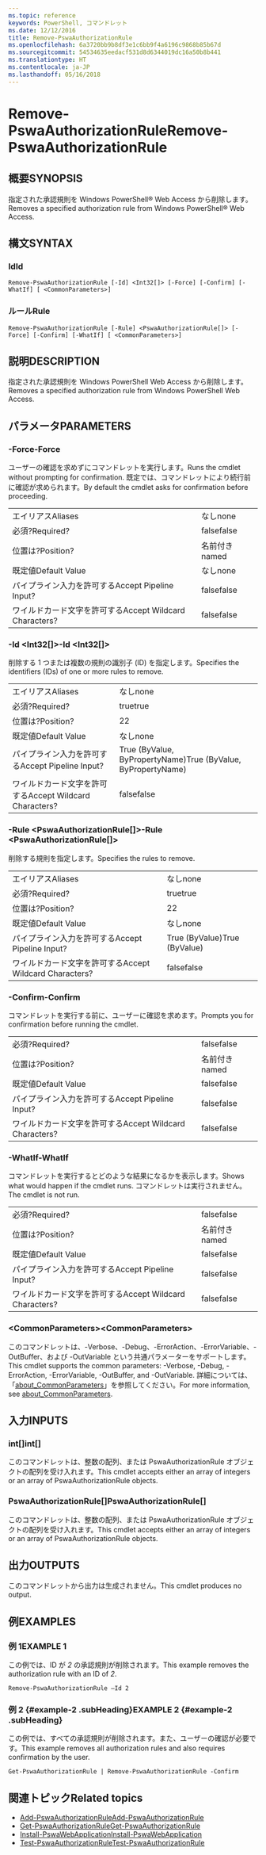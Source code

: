 ```yaml
---
ms.topic: reference
keywords: PowerShell, コマンドレット
ms.date: 12/12/2016
title: Remove-PswaAuthorizationRule
ms.openlocfilehash: 6a3720bb9b8df3e1c6bb9f4a6196c9868b85b67d
ms.sourcegitcommit: 54534635eedacf531d8d6344019dc16a50b8b441
ms.translationtype: HT
ms.contentlocale: ja-JP
ms.lasthandoff: 05/16/2018
---
```

# <a name="remove-pswaauthorizationrule"></a><span data-ttu-id="770c8-103">Remove-PswaAuthorizationRule</span><span class="sxs-lookup"><span data-stu-id="770c8-103">Remove-PswaAuthorizationRule</span></span>

## <a name="synopsis"></a><span data-ttu-id="770c8-104">概要</span><span class="sxs-lookup"><span data-stu-id="770c8-104">SYNOPSIS</span></span>

<span data-ttu-id="770c8-105">指定された承認規則を Windows PowerShell® Web Access から削除します。</span><span class="sxs-lookup"><span data-stu-id="770c8-105">Removes a specified authorization rule from Windows PowerShell® Web Access.</span></span>

## <a name="syntax"></a><span data-ttu-id="770c8-106">構文</span><span class="sxs-lookup"><span data-stu-id="770c8-106">SYNTAX</span></span>

### <a name="id"></a><span data-ttu-id="770c8-107">Id</span><span class="sxs-lookup"><span data-stu-id="770c8-107">Id</span></span>
```
Remove-PswaAuthorizationRule [-Id] <Int32[]> [-Force] [-Confirm] [-WhatIf] [ <CommonParameters>]
```

### <a name="rule"></a><span data-ttu-id="770c8-108">ルール</span><span class="sxs-lookup"><span data-stu-id="770c8-108">Rule</span></span>
```
Remove-PswaAuthorizationRule [-Rule] <PswaAuthorizationRule[]> [-Force] [-Confirm] [-WhatIf] [ <CommonParameters>]
```

## <a name="description"></a><span data-ttu-id="770c8-109">説明</span><span class="sxs-lookup"><span data-stu-id="770c8-109">DESCRIPTION</span></span>

<span data-ttu-id="770c8-110">指定された承認規則を Windows PowerShell Web Access から削除します。</span><span class="sxs-lookup"><span data-stu-id="770c8-110">Removes a specified authorization rule from Windows PowerShell Web Access.</span></span>

## <a name="parameters"></a><span data-ttu-id="770c8-111">パラメータ</span><span class="sxs-lookup"><span data-stu-id="770c8-111">PARAMETERS</span></span>

### <a name="-force"></a><span data-ttu-id="770c8-112">-Force</span><span class="sxs-lookup"><span data-stu-id="770c8-112">-Force</span></span>

<span data-ttu-id="770c8-113">ユーザーの確認を求めずにコマンドレットを実行します。</span><span class="sxs-lookup"><span data-stu-id="770c8-113">Runs the cmdlet without prompting for confirmation.</span></span> <span data-ttu-id="770c8-114">既定では、コマンドレットにより続行前に確認が求められます。</span><span class="sxs-lookup"><span data-stu-id="770c8-114">By default the cmdlet asks for confirmation before proceeding.</span></span>

|||
|-|-|
| <span data-ttu-id="770c8-115">エイリアス</span><span class="sxs-lookup"><span data-stu-id="770c8-115">Aliases</span></span>                              | <span data-ttu-id="770c8-116">なし</span><span class="sxs-lookup"><span data-stu-id="770c8-116">none</span></span>                                 |
| <span data-ttu-id="770c8-117">必須?</span><span class="sxs-lookup"><span data-stu-id="770c8-117">Required?</span></span>                            | <span data-ttu-id="770c8-118">false</span><span class="sxs-lookup"><span data-stu-id="770c8-118">false</span></span>                                |
| <span data-ttu-id="770c8-119">位置は?</span><span class="sxs-lookup"><span data-stu-id="770c8-119">Position?</span></span>                            | <span data-ttu-id="770c8-120">名前付き</span><span class="sxs-lookup"><span data-stu-id="770c8-120">named</span></span>                                |
| <span data-ttu-id="770c8-121">既定値</span><span class="sxs-lookup"><span data-stu-id="770c8-121">Default Value</span></span>                        | <span data-ttu-id="770c8-122">なし</span><span class="sxs-lookup"><span data-stu-id="770c8-122">none</span></span>                                 |
| <span data-ttu-id="770c8-123">パイプライン入力を許可する</span><span class="sxs-lookup"><span data-stu-id="770c8-123">Accept Pipeline Input?</span></span>               | <span data-ttu-id="770c8-124">false</span><span class="sxs-lookup"><span data-stu-id="770c8-124">false</span></span>                                |
| <span data-ttu-id="770c8-125">ワイルドカード文字を許可する</span><span class="sxs-lookup"><span data-stu-id="770c8-125">Accept Wildcard Characters?</span></span>          | <span data-ttu-id="770c8-126">false</span><span class="sxs-lookup"><span data-stu-id="770c8-126">false</span></span>                                |

### <a name="-id-ltint32gt"></a><span data-ttu-id="770c8-127">-Id &lt;Int32\[\]&gt;</span><span class="sxs-lookup"><span data-stu-id="770c8-127">-Id &lt;Int32\[\]&gt;</span></span>

<span data-ttu-id="770c8-128">削除する 1 つまたは複数の規則の識別子 (ID) を指定します。</span><span class="sxs-lookup"><span data-stu-id="770c8-128">Specifies the identifiers (IDs) of one or more rules to remove.</span></span>

|||
|-|-|
| <span data-ttu-id="770c8-129">エイリアス</span><span class="sxs-lookup"><span data-stu-id="770c8-129">Aliases</span></span>                              | <span data-ttu-id="770c8-130">なし</span><span class="sxs-lookup"><span data-stu-id="770c8-130">none</span></span>                                 |
| <span data-ttu-id="770c8-131">必須?</span><span class="sxs-lookup"><span data-stu-id="770c8-131">Required?</span></span>                            | <span data-ttu-id="770c8-132">true</span><span class="sxs-lookup"><span data-stu-id="770c8-132">true</span></span>                                 |
| <span data-ttu-id="770c8-133">位置は?</span><span class="sxs-lookup"><span data-stu-id="770c8-133">Position?</span></span>                            | <span data-ttu-id="770c8-134">2</span><span class="sxs-lookup"><span data-stu-id="770c8-134">2</span></span>                                    |
| <span data-ttu-id="770c8-135">既定値</span><span class="sxs-lookup"><span data-stu-id="770c8-135">Default Value</span></span>                        | <span data-ttu-id="770c8-136">なし</span><span class="sxs-lookup"><span data-stu-id="770c8-136">none</span></span>                                 |
| <span data-ttu-id="770c8-137">パイプライン入力を許可する</span><span class="sxs-lookup"><span data-stu-id="770c8-137">Accept Pipeline Input?</span></span>               | <span data-ttu-id="770c8-138">True (ByValue, ByPropertyName)</span><span class="sxs-lookup"><span data-stu-id="770c8-138">True (ByValue, ByPropertyName)</span></span>       |
| <span data-ttu-id="770c8-139">ワイルドカード文字を許可する</span><span class="sxs-lookup"><span data-stu-id="770c8-139">Accept Wildcard Characters?</span></span>          | <span data-ttu-id="770c8-140">false</span><span class="sxs-lookup"><span data-stu-id="770c8-140">false</span></span>                                |

### <a name="-rule-ltpswaauthorizationrulegt"></a><span data-ttu-id="770c8-141">-Rule &lt;PswaAuthorizationRule\[\]&gt;</span><span class="sxs-lookup"><span data-stu-id="770c8-141">-Rule &lt;PswaAuthorizationRule\[\]&gt;</span></span>

<span data-ttu-id="770c8-142">削除する規則を指定します。</span><span class="sxs-lookup"><span data-stu-id="770c8-142">Specifies the rules to remove.</span></span>

|||
|-|-|
| <span data-ttu-id="770c8-143">エイリアス</span><span class="sxs-lookup"><span data-stu-id="770c8-143">Aliases</span></span>                              | <span data-ttu-id="770c8-144">なし</span><span class="sxs-lookup"><span data-stu-id="770c8-144">none</span></span>                                 |
| <span data-ttu-id="770c8-145">必須?</span><span class="sxs-lookup"><span data-stu-id="770c8-145">Required?</span></span>                            | <span data-ttu-id="770c8-146">true</span><span class="sxs-lookup"><span data-stu-id="770c8-146">true</span></span>                                 |
| <span data-ttu-id="770c8-147">位置は?</span><span class="sxs-lookup"><span data-stu-id="770c8-147">Position?</span></span>                            | <span data-ttu-id="770c8-148">2</span><span class="sxs-lookup"><span data-stu-id="770c8-148">2</span></span>                                    |
| <span data-ttu-id="770c8-149">既定値</span><span class="sxs-lookup"><span data-stu-id="770c8-149">Default Value</span></span>                        | <span data-ttu-id="770c8-150">なし</span><span class="sxs-lookup"><span data-stu-id="770c8-150">none</span></span>                                 |
| <span data-ttu-id="770c8-151">パイプライン入力を許可する</span><span class="sxs-lookup"><span data-stu-id="770c8-151">Accept Pipeline Input?</span></span>               | <span data-ttu-id="770c8-152">True (ByValue)</span><span class="sxs-lookup"><span data-stu-id="770c8-152">True (ByValue)</span></span>                       |
| <span data-ttu-id="770c8-153">ワイルドカード文字を許可する</span><span class="sxs-lookup"><span data-stu-id="770c8-153">Accept Wildcard Characters?</span></span>          | <span data-ttu-id="770c8-154">false</span><span class="sxs-lookup"><span data-stu-id="770c8-154">false</span></span>                                |

### <a name="-confirm"></a><span data-ttu-id="770c8-155">-Confirm</span><span class="sxs-lookup"><span data-stu-id="770c8-155">-Confirm</span></span>

<span data-ttu-id="770c8-156">コマンドレットを実行する前に、ユーザーに確認を求めます。</span><span class="sxs-lookup"><span data-stu-id="770c8-156">Prompts you for confirmation before running the cmdlet.</span></span>

|||
|-|-|
| <span data-ttu-id="770c8-157">必須?</span><span class="sxs-lookup"><span data-stu-id="770c8-157">Required?</span></span>                            | <span data-ttu-id="770c8-158">false</span><span class="sxs-lookup"><span data-stu-id="770c8-158">false</span></span>                                |
| <span data-ttu-id="770c8-159">位置は?</span><span class="sxs-lookup"><span data-stu-id="770c8-159">Position?</span></span>                            | <span data-ttu-id="770c8-160">名前付き</span><span class="sxs-lookup"><span data-stu-id="770c8-160">named</span></span>                                |
| <span data-ttu-id="770c8-161">既定値</span><span class="sxs-lookup"><span data-stu-id="770c8-161">Default Value</span></span>                        | <span data-ttu-id="770c8-162">false</span><span class="sxs-lookup"><span data-stu-id="770c8-162">false</span></span>                                |
| <span data-ttu-id="770c8-163">パイプライン入力を許可する</span><span class="sxs-lookup"><span data-stu-id="770c8-163">Accept Pipeline Input?</span></span>               | <span data-ttu-id="770c8-164">false</span><span class="sxs-lookup"><span data-stu-id="770c8-164">false</span></span>                                |
| <span data-ttu-id="770c8-165">ワイルドカード文字を許可する</span><span class="sxs-lookup"><span data-stu-id="770c8-165">Accept Wildcard Characters?</span></span>          | <span data-ttu-id="770c8-166">false</span><span class="sxs-lookup"><span data-stu-id="770c8-166">false</span></span>                                |

### <a name="-whatif"></a><span data-ttu-id="770c8-167">-WhatIf</span><span class="sxs-lookup"><span data-stu-id="770c8-167">-WhatIf</span></span>

<span data-ttu-id="770c8-168">コマンドレットを実行するとどのような結果になるかを表示します。</span><span class="sxs-lookup"><span data-stu-id="770c8-168">Shows what would happen if the cmdlet runs.</span></span> <span data-ttu-id="770c8-169">コマンドレットは実行されません。</span><span class="sxs-lookup"><span data-stu-id="770c8-169">The cmdlet is not run.</span></span>

|||
|-|-|
| <span data-ttu-id="770c8-170">必須?</span><span class="sxs-lookup"><span data-stu-id="770c8-170">Required?</span></span>                            | <span data-ttu-id="770c8-171">false</span><span class="sxs-lookup"><span data-stu-id="770c8-171">false</span></span>                                |
| <span data-ttu-id="770c8-172">位置は?</span><span class="sxs-lookup"><span data-stu-id="770c8-172">Position?</span></span>                            | <span data-ttu-id="770c8-173">名前付き</span><span class="sxs-lookup"><span data-stu-id="770c8-173">named</span></span>                                |
| <span data-ttu-id="770c8-174">既定値</span><span class="sxs-lookup"><span data-stu-id="770c8-174">Default Value</span></span>                        | <span data-ttu-id="770c8-175">false</span><span class="sxs-lookup"><span data-stu-id="770c8-175">false</span></span>                                |
| <span data-ttu-id="770c8-176">パイプライン入力を許可する</span><span class="sxs-lookup"><span data-stu-id="770c8-176">Accept Pipeline Input?</span></span>               | <span data-ttu-id="770c8-177">false</span><span class="sxs-lookup"><span data-stu-id="770c8-177">false</span></span>                                |
| <span data-ttu-id="770c8-178">ワイルドカード文字を許可する</span><span class="sxs-lookup"><span data-stu-id="770c8-178">Accept Wildcard Characters?</span></span>          | <span data-ttu-id="770c8-179">false</span><span class="sxs-lookup"><span data-stu-id="770c8-179">false</span></span>                                |

### <a name="ltcommonparametersgt"></a><span data-ttu-id="770c8-180">&lt;CommonParameters&gt;</span><span class="sxs-lookup"><span data-stu-id="770c8-180">&lt;CommonParameters&gt;</span></span>

<span data-ttu-id="770c8-181">このコマンドレットは、-Verbose、-Debug、-ErrorAction、-ErrorVariable、-OutBuffer、および -OutVariable という共通パラメーターをサポートします。</span><span class="sxs-lookup"><span data-stu-id="770c8-181">This cmdlet supports the common parameters: -Verbose, -Debug, -ErrorAction, -ErrorVariable, -OutBuffer, and -OutVariable.</span></span>
<span data-ttu-id="770c8-182">詳細については、「[about_CommonParameters](http://go.microsoft.com/fwlink/p/?LinkID=113216)」を参照してください。</span><span class="sxs-lookup"><span data-stu-id="770c8-182">For more information, see [about_CommonParameters](http://go.microsoft.com/fwlink/p/?LinkID=113216).</span></span>

## <a name="inputs"></a><span data-ttu-id="770c8-183">入力</span><span class="sxs-lookup"><span data-stu-id="770c8-183">INPUTS</span></span>

### <a name="int"></a><span data-ttu-id="770c8-184">int\[\]</span><span class="sxs-lookup"><span data-stu-id="770c8-184">int\[\]</span></span>

<span data-ttu-id="770c8-185">このコマンドレットは、整数の配列、または PswaAuthorizationRule オブジェクトの配列を受け入れます。</span><span class="sxs-lookup"><span data-stu-id="770c8-185">This cmdlet accepts either an array of integers or an array of PswaAuthorizationRule objects.</span></span>

### <a name="pswaauthorizationrule"></a><span data-ttu-id="770c8-186">PswaAuthorizationRule\[\]</span><span class="sxs-lookup"><span data-stu-id="770c8-186">PswaAuthorizationRule\[\]</span></span>

<span data-ttu-id="770c8-187">このコマンドレットは、整数の配列、または PswaAuthorizationRule オブジェクトの配列を受け入れます。</span><span class="sxs-lookup"><span data-stu-id="770c8-187">This cmdlet accepts either an array of integers or an array of PswaAuthorizationRule objects.</span></span>

## <a name="outputs"></a><span data-ttu-id="770c8-188">出力</span><span class="sxs-lookup"><span data-stu-id="770c8-188">OUTPUTS</span></span>

<span data-ttu-id="770c8-189">このコマンドレットから出力は生成されません。</span><span class="sxs-lookup"><span data-stu-id="770c8-189">This cmdlet produces no output.</span></span>

## <a name="examples"></a><span data-ttu-id="770c8-190">例</span><span class="sxs-lookup"><span data-stu-id="770c8-190">EXAMPLES</span></span>

### <a name="example-1"></a><span data-ttu-id="770c8-191">例 1</span><span class="sxs-lookup"><span data-stu-id="770c8-191">EXAMPLE 1</span></span>

<span data-ttu-id="770c8-192">この例では、ID が *2* の承認規則が削除されます。</span><span class="sxs-lookup"><span data-stu-id="770c8-192">This example removes the authorization rule with an ID of *2*.</span></span>

```
Remove-PswaAuthorizationRule –Id 2
```

### <a name="example-2-example-2-subheading"></a><span data-ttu-id="770c8-193">例 2 {#example-2 .subHeading}</span><span class="sxs-lookup"><span data-stu-id="770c8-193">EXAMPLE 2 {#example-2 .subHeading}</span></span>

<span data-ttu-id="770c8-194">この例では、すべての承認規則が削除されます。また、ユーザーの確認が必要です。</span><span class="sxs-lookup"><span data-stu-id="770c8-194">This example removes all authorization rules and also requires confirmation by the user.</span></span>

```
Get-PswaAuthorizationRule | Remove-PswaAuthorizationRule -Confirm
```

## <a name="related-topics"></a><span data-ttu-id="770c8-195">関連トピック</span><span class="sxs-lookup"><span data-stu-id="770c8-195">Related topics</span></span>

- [<span data-ttu-id="770c8-196">Add-PswaAuthorizationRule</span><span class="sxs-lookup"><span data-stu-id="770c8-196">Add-PswaAuthorizationRule</span></span>](add-pswaauthorizationrule.md)
- [<span data-ttu-id="770c8-197">Get-PswaAuthorizationRule</span><span class="sxs-lookup"><span data-stu-id="770c8-197">Get-PswaAuthorizationRule</span></span>](get-pswaauthorizationrule.md)
- [<span data-ttu-id="770c8-198">Install-PswaWebApplication</span><span class="sxs-lookup"><span data-stu-id="770c8-198">Install-PswaWebApplication</span></span>](install-pswawebapplication.md)
- [<span data-ttu-id="770c8-199">Test-PswaAuthorizationRule</span><span class="sxs-lookup"><span data-stu-id="770c8-199">Test-PswaAuthorizationRule</span></span>](test-pswaauthorizationrule.md)